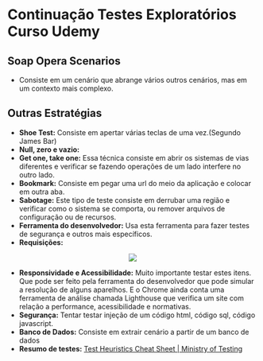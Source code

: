 # Continuação Testes Exploratórios Curso Udemy

## Soap Opera Scenarios

- Consiste em um cenário que abrange vários outros cenários, mas em um contexto mais complexo.

## Outras Estratégias
- **Shoe Test:** Consiste em apertar várias teclas de uma vez.(Segundo James Bar)
- **Null, zero e vazio:** 
- **Get one, take one:** Essa técnica consiste em abrir os sistemas de vias diferentes e verificar se fazendo operações de um lado interfere no outro lado.
- **Bookmark:** Consiste em pegar uma url do meio da aplicação e colocar em outra aba.
- **Sabotage:** Este tipo de teste consiste em derrubar uma região e verificar como o sistema se comporta, ou remover arquivos de configuração ou de recursos.
- **Ferramenta do desenvolvedor:** Usa esta ferramenta para fazer testes de segurança e outros mais específicos.
- **Requisições:** 

<div align="center">
    <img src="https://github.com/Danielpqueiroz/compass_uol/assets/112348645/d5e8c305-f3c2-4197-9e05-9106fe3e7658
" />
</div>

- **Responsividade e Acessibilidade:** Muito importante testar estes itens. Que pode ser feito pela ferramenta do desenvolvedor que pode simular a resolução de alguns aparelhos. E o Chrome ainda conta uma ferramenta de análise chamada Lighthouse que verifica um site com relação a performance, acessibilidade e normativas.
- **Segurança:** Tentar testar injeção de um código html, código sql, código javascript.
- **Banco de Dados:** Consiste em extrair cenário a partir de um banco de dados
- **Resumo de testes:** [Test Heuristics Cheat Sheet | Ministry of Testing](https://www.ministryoftesting.com/articles/test-heuristics-cheat-sheet)
